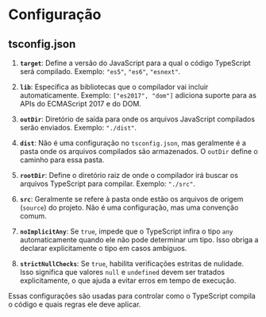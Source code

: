 # Configuração

## tsconfig.json

1. **`target`**: Define a versão do JavaScript para a qual o código TypeScript será compilado. Exemplo: `"es5"`, `"es6"`, `"esnext"`.

2. **`lib`**: Especifica as bibliotecas que o compilador vai incluir automaticamente. Exemplo: `["es2017", "dom"]` adiciona suporte para as APIs do ECMAScript 2017 e do DOM.

3. **`outDir`**: Diretório de saída para onde os arquivos JavaScript compilados serão enviados. Exemplo: `"./dist"`.

4. **`dist`**: Não é uma configuração no `tsconfig.json`, mas geralmente é a pasta onde os arquivos compilados são armazenados. O `outDir` define o caminho para essa pasta.

5. **`rootDir`**: Define o diretório raiz de onde o compilador irá buscar os arquivos TypeScript para compilar. Exemplo: `"./src"`.

6. **`src`**: Geralmente se refere à pasta onde estão os arquivos de origem (`source`) do projeto. Não é uma configuração, mas uma convenção comum.

7. **`noImplicitAny`**: Se `true`, impede que o TypeScript infira o tipo `any` automaticamente quando ele não pode determinar um tipo. Isso obriga a declarar explicitamente o tipo em casos ambíguos.

8. **`strictNullChecks`**: Se `true`, habilita verificações estritas de nulidade. Isso significa que valores `null` e `undefined` devem ser tratados explicitamente, o que ajuda a evitar erros em tempo de execução.

Essas configurações são usadas para controlar como o TypeScript compila o código e quais regras ele deve aplicar.